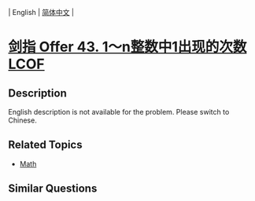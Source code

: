 
| English | [简体中文](README.md) |

# [剑指 Offer 43. 1～n整数中1出现的次数  LCOF](https://leetcode-cn.com/problems/1nzheng-shu-zhong-1chu-xian-de-ci-shu-lcof/)

## Description

English description is not available for the problem. Please switch to Chinese.

## Related Topics

- [Math](https://leetcode-cn.com/tag/math)

## Similar Questions


